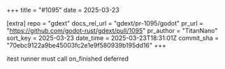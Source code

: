 +++
title = "#1095"
date = 2025-03-23

[extra]
repo = "gdext"
docs_rel_url = "gdext/pr-1095/godot"
pr_url = "https://github.com/godot-rust/gdext/pull/1095"
pr_author = "TitanNano"
sort_key = 2025-03-23
date_time = 2025-03-23T18:31:01Z
commit_sha = "70ebc9122a9be45003fc2e1e9f580939b195dd16"
+++

itest runner must call on_finished deferred
